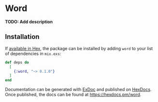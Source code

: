 # Word

**TODO: Add description**

## Installation

If [available in Hex](https://hex.pm/docs/publish), the package can be installed
by adding `word` to your list of dependencies in `mix.exs`:

```elixir
def deps do
  [
    {:word, "~> 0.1.0"}
  ]
end
```

Documentation can be generated with [ExDoc](https://github.com/elixir-lang/ex_doc)
and published on [HexDocs](https://hexdocs.pm). Once published, the docs can
be found at <https://hexdocs.pm/word>.

